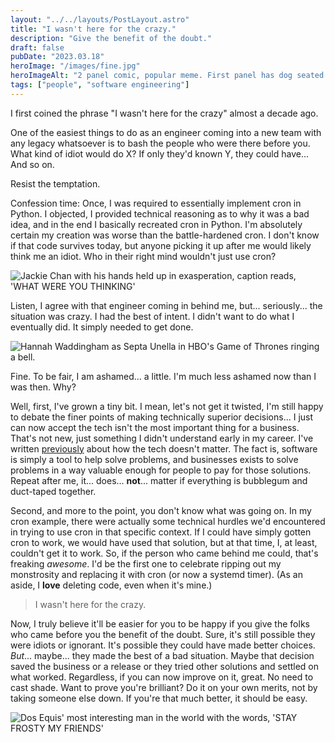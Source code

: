 ```yaml
---
layout: "../../layouts/PostLayout.astro"
title: "I wasn't here for the crazy."
description: "Give the benefit of the doubt."
draft: false
pubDate: "2023.03.18"
heroImage: "/images/fine.jpg"
heroImageAlt: "2 panel comic, popular meme. First panel has dog seated in a room on fire. Second panel is a close up of the same dog, fire in the background with the speech bubble, 'THIS IS FINE.'"
tags: ["people", "software engineering"]
---
```


I first coined the phrase "I wasn't here for the crazy" almost a decade ago.

One of the easiest things to do as an engineer coming into a new team with any legacy whatsoever is to bash the people who were there before you. What kind of idiot would do X? If only they'd known Y, they could have... And so on.

Resist the temptation.

Confession time: Once, I was required to essentially implement cron in Python. I objected, I provided technical reasoning as to why it was a bad idea, and in the end I basically recreated cron in Python. I'm absolutely certain my creation was worse than the battle-hardened cron. I don't know if that code survives today, but anyone picking it up after me would likely think me an idiot. Who in their right mind wouldn't just use cron?

<img alt="Jackie Chan with his hands held up in exasperation, caption reads, 'WHAT WERE YOU THINKING'" src="/images/what-were-you-thinking.jpg">

Listen, I agree with that engineer coming in behind me, but... seriously... the situation was crazy. I had the best of intent. I didn't want to do what I eventually did. It simply needed to get done.

<img alt="Hannah Waddingham as Septa Unella in HBO's Game of Thrones ringing a bell." src="/images/shame.png">

Fine. To be fair, I am ashamed... a little. I'm much less ashamed now than I was then. Why?

Well, first, I've grown a tiny bit. I mean, let's not get it twisted, I'm still happy to debate the finer points of making technically superior decisions... I just can now accept the tech isn't the most important thing for a business. That's not new, just something I didn't understand early in my career. I've written [previously](./20230120.md) about how the tech doesn't matter. The fact is, software is simply a tool to help solve problems, and businesses exists to solve problems in a way valuable enough for people to pay for those solutions. Repeat after me, it... does... **not**... matter if everything is bubblegum and duct-taped together.

Second, and more to the point, you don't know what was going on. In my cron example, there were actually some technical hurdles we'd encountered in trying to use cron in that specific context. If I could have simply gotten cron to work, we would have used that solution, but at that time, I, at least, couldn't get it to work. So, if the person who came behind me could, that's freaking *awesome*. I'd be the first one to celebrate ripping out my monstrosity and replacing it with cron (or now a systemd timer). (As an aside, I **love** deleting code, even when it's mine.)

> I wasn't here for the crazy.

Now, I truly believe it'll be easier for you to be happy if you give the folks who came before you the benefit of the doubt. Sure, it's still possible they were idiots or ignorant. It's possible they could have made better choices. *But*... maybe... they made the best of a bad situation. Maybe that decision saved the business or a release or they tried other solutions and settled on what worked. Regardless, if you can now improve on it, great. No need to cast shade. Want to prove you're brilliant? Do it on your own merits, not by taking someone else down. If you're that much better, it should be easy.

<img alt="Dos Equis' most interesting man in the world with the words, 'STAY FROSTY MY FRIENDS'" src="/images/frosty.jpg">